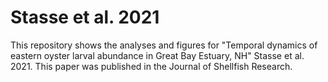 # Stasse et al. 2021
This repository shows the analyses and figures for "Temporal dynamics of eastern oyster larval abundance in Great Bay Estuary, NH" Stasse et al. 2021. This paper was published in the Journal of Shellfish Research.
